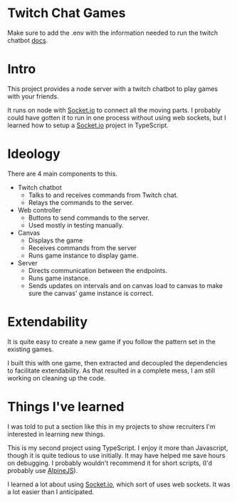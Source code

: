 # Twitch Chat Games

Make sure to add the .env with the information needed to run the twitch chatbot [docs](https://dev.twitch.tv/docs/irc).

# Intro
This project provides a node server with a twitch chatbot to play games with your friends. 


It runs on node with [Socket.io](https://socket.io/) to connect all the moving parts. I probably could have gotten it to run in one process without using web sockets, but I learned how to setup a [Socket.io](https://socket.io/) project in TypeScript. 

# Ideology
There are 4 main components to this. 
- Twitch chatbot
    - Talks to and receives commands from Twitch chat. 
    - Relays the commands to the server.
- Web controller
    - Buttons to send commands to the server.
    - Used mostly in testing manually.
- Canvas 
    - Displays the game
    - Receives commands from the server
    - Runs game instance to display game.
- Server
    - Directs communication between the endpoints.
    - Runs game instance.
    - Sends updates on intervals and on canvas load to canvas to make sure the canvas' game instance is correct.

# Extendability 
It is quite easy to create a new game if you follow the pattern set in the existing games. 

I built this with one game, then extracted and decoupled the dependencies to facilitate extendability. As that resulted in a complete mess, I am still working on cleaning up the code. 

# Things I've learned
I was told to put a section like this in my projects to show recruiters I'm interested in learning new things. 

This is my second project using TypeScript. I enjoy it more than Javascript, though it is quite tedious to use initially. It may have helped me save hours on debugging. I probably wouldn't recommend it for short scripts, (I'd probably use [AlpineJS](https://alpinejs.dev/)). 

I learned a lot about using [Socket.io](https://socket.io/), which sort of uses web sockets. It was a lot easier than I anticipated. 